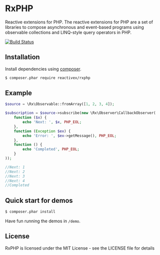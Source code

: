 RxPHP
======

Reactive extensions for PHP. The reactive extensions for PHP are a set of
libraries to compose asynchronous and event-based programs using observable
collections and LINQ-style query operators in PHP.

[![Build Status](https://secure.travis-ci.org/ReactiveX/RxPHP.png?branch=master)](https://travis-ci.org/ReactiveX/RxPHP)

## Installation
Install dependencies using [composer](https://getcomposer.org).

```bash
$ composer.phar require reactivex/rxphp
```

## Example

```php
$source = \Rx\Observable::fromArray([1, 2, 3, 4]);

$subscription = $source->subscribe(new \Rx\Observer\CallbackObserver(
    function ($x) {
        echo 'Next: ', $x, PHP_EOL;
    },
    function (Exception $ex) {
        echo 'Error: ', $ex->getMessage(), PHP_EOL;
    },
    function () {
        echo 'Completed', PHP_EOL;
    }
));

//Next: 1
//Next: 2
//Next: 3
//Next: 4
//Completed

```

## Quick start for demos


```bash
$ composer.phar install
```

Have fun running the demos in `/demo`.


## License

RxPHP is licensed under the MIT License - see the LICENSE file for details
